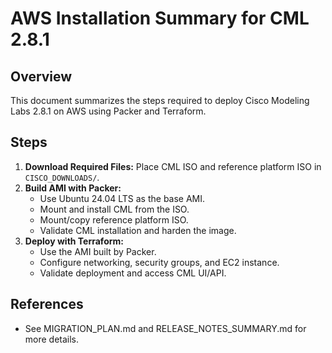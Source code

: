 # AWS Installation Summary for CML 2.8.1

## Overview
This document summarizes the steps required to deploy Cisco Modeling Labs 2.8.1 on AWS using Packer and Terraform.

## Steps
1. **Download Required Files:** Place CML ISO and reference platform ISO in `CISCO_DOWNLOADS/`.
2. **Build AMI with Packer:**
   - Use Ubuntu 24.04 LTS as the base AMI.
   - Mount and install CML from the ISO.
   - Mount/copy reference platform ISO.
   - Validate CML installation and harden the image.
3. **Deploy with Terraform:**
   - Use the AMI built by Packer.
   - Configure networking, security groups, and EC2 instance.
   - Validate deployment and access CML UI/API.

## References
- See MIGRATION_PLAN.md and RELEASE_NOTES_SUMMARY.md for more details.

